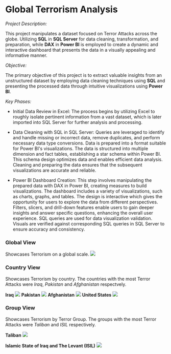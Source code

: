 # Global Terrorism Analysis

*Project Description:*

  This project manipulates a dataset focused on Terror Attacks across the globe. Utilizing **SQL** in **SQL Server** for data cleaning, transformation, and preparation, while **DAX** in **Power BI** is employed to create a dynamic and interactive dashboard that presents the data in a visually appealing and informative manner.

*Objective:*

The primary objective of this project is to extract valuable insights from an unstructured dataset by employing data cleaning techniques using **SQL** and presenting the processed data through intuitive visualizations using **Power BI**.

*Key Phases:*
+ Initial Data Review in Excel: The process begins by utilizing Excel to roughly isolate pertinent information from a vast dataset, which is later imported into SQL Server for further analysis and processing.

+ Data Cleaning with SQL in SQL Server: Queries are leveraged to identify and handle missing or incorrect data, remove duplicates, and perform necessary data type conversions. Data is prepared into a format suitable for Power BI's visualizations. The data is structured into multiple dimension and fact tables, establishing a star schema within Power BI. This schema design optimizes data and enables efficient data analysis. Cleaning and preparing the data ensures that the subsequent visualizations are accurate and reliable.

+ Power BI Dashboard Creation: This step involves manipulating the prepared data with DAX in Power BI, creating measures to build visualizations. The dashboard includes a variety of visualizations, such as charts, graphs, and tables. The design is interactive which gives the opportunity for users to explore the data from different perspectives. Filters, slicers, and drill-down features enable users to gain deeper insights and answer specific questions, enhancing the overall user experience. SQL queries are used for data visualization validation. Visuals are verified against corresponding SQL queries in SQL Server to ensure accuracy and consistency.

### Global View
Showcases Terrorism on a global scale.
![](https://github.com/occampos/global-terrorism-analysis/blob/main/Dashboard%20Screenshots/01%20Global%20View.jpg)

### Country View
Showcases Terrorism by country. The countries with the most Terror Attacks were *Iraq*, *Pakistan* and *Afghanistan* respectvely. 

**Iraq**
![](https://github.com/occampos/global-terrorism-analysis/blob/main/Dashboard%20Screenshots/02%20Country%20View%20Iraq.jpg)
**Pakistan**
![](https://github.com/occampos/global-terrorism-analysis/blob/main/Dashboard%20Screenshots/03%20Country%20View%20Pakistan.jpg)
**Afghanistan**
![](https://github.com/occampos/global-terrorism-analysis/blob/main/Dashboard%20Screenshots/04%20Country%20View%20Afghanistan.jpg)
**United States**
![](https://github.com/occampos/global-terrorism-analysis/blob/main/Dashboard%20Screenshots/05%20Country%20View%20United%20States.jpg)

### Group View
Showcases Terrorism by Terror Group. The groups with the most Terror Attacks were *Taliban* and *ISIL* respectively.

**Taliban**
![](https://github.com/occampos/global-terrorism-analysis/blob/main/Dashboard%20Screenshots/06%20Group%20View%20Taliban.jpg)

**Islamic State of Iraq and The Levant (ISIL)**
![](https://github.com/occampos/global-terrorism-analysis/blob/main/Dashboard%20Screenshots/07%20Group%20View%20ISIL.jpg)
